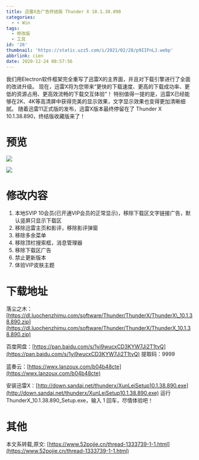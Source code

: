 ```yaml
---
title: 迅雷X去广告终结版 Thunder X 10.1.38.890
categories:
  - - Win
tags:
  - 修改版
  - 工具
id: '26'
thumbnail: 'https://static.uzz5.com/i/2021/02/28/p9IIFnLJ.webp'
abbrlink: cien
date: 2020-12-24 00:57:56
---
```



我们用Electron软件框架完全重写了迅雷X的主界面，并且对下载引擎进行了全面的改进升级。 现在，迅雷X将为您带来“更快的下载速度、更高的下载成功率、更低的资源占用、更高效流畅的下载交互体验”！ 特别值得一提的是，迅雷X已经能够在2K、4K等高清屏中获得完美的显示效果，文字显示效果也变得更加清晰细腻。 随着迅雷11正式版的发布，迅雷X版本最终停留在了 Thunder X 10.1.38.890，终结版收藏版来了！

# 预览

![](https://static.uzz5.com/i/2021/02/28/t51OPjh9.webp) 

![](https://static.uzz5.com/i/2021/02/28/xpmVNRec.webp)

# 修改内容

1.  本地SVIP 10会员(已开通VIP会员的正常显示)，移除下载区文字链接广告，默认竖屏只显示下载区
2.  移除迅雷主页和影评，移除影评弹窗
3.  移除多余菜单
4.  移除顶栏搜索框，消息管理器
5.  移除下载区广告
6.  禁止更新版本
7.  体验VIP皮肤主题

# 下载地址

落尘之木：[https://dl.luochenzhimu.com/software/Thunder/ThunderX/ThunderX\_10.1.38.890.zip](https://dl.luochenzhimu.com/software/Thunder/ThunderX/ThunderX_10.1.38.890.zip) 

百度网盘：[https://pan.baidu.com/s/1yi9wucxCD3KYW7Ji2T1tvQ](https://pan.baidu.com/s/1yi9wucxCD3KYW7Ji2T1tvQ) 提取码：9999 

蓝奏云：[https://wwx.lanzoux.com/b04b48cte](https://wwx.lanzoux.com/b04b48cte) 

安装迅雷X：[http://down.sandai.net/thunderx/XunLeiSetup10.1.38.890.exe](http://down.sandai.net/thunderx/XunLeiSetup10.1.38.890.exe) 运行 ThunderX\_10.1.38.890\_Setup.exe，输入 1 回车，尽情体验吧！

# 其他

本文系转载,原文: [https://www.52pojie.cn/thread-1333739-1-1.html](https://www.52pojie.cn/thread-1333739-1-1.html)